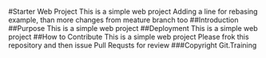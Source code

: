 #Starter Web Project
This is a simple web project
Adding a line for rebasing example, 
than more changes from meature branch too
##Introduction
##Purpose
This is a simple web project
##Deployment
This is a simple web project
##How to Contribute
This is a simple web project
Please frok this repository and then issue Pull Requsts for review
###Copyright
Git.Training